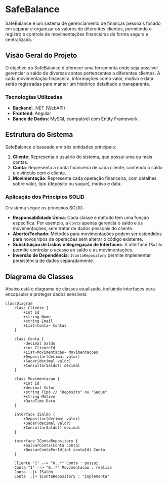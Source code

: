 # SafeBalance

SafeBalance é um sistema de gerenciamento de finanças pessoais focado em separar e organizar os valores de diferentes clientes, permitindo o registro e controle de movimentações financeiras de forma segura e centralizada.

## Visão Geral do Projeto

O objetivo do SafeBalance é oferecer uma ferramenta onde seja possível gerenciar o saldo de diversas contas pertencentes a diferentes clientes. A cada movimentação financeira, informações como valor, motivo e data serão registradas para manter um histórico detalhado e transparente.

### Tecnologias Utilizadas

- **Backend**: .NET (WebAPI)
- **Frontend**: Angular
- **Banco de Dados**: MySQL compatível com Entity Framework

## Estrutura do Sistema

SafeBalance é baseado em três entidades principais:
1. **Cliente**: Representa o usuário do sistema, que possui uma ou mais contas.
2. **Conta**: Representa a conta financeira de cada cliente, contendo o saldo e o vínculo com o cliente.
3. **Movimentação**: Representa cada operação financeira, com detalhes sobre valor, tipo (depósito ou saque), motivo e data.

### Aplicação dos Princípios SOLID

O sistema segue os princípios SOLID:

- **Responsabilidade Única**: Cada classe e método tem uma função específica. Por exemplo, a `Conta` apenas gerencia o saldo e as movimentações, sem tratar de dados pessoais do cliente.
- **Aberto/Fechado**: Métodos para movimentações podem ser estendidos para novos tipos de operações sem alterar o código existente.
- **Substituição de Liskov e Segregação de Interfaces**: A interface `ISaldo` permite controlar o acesso ao saldo e às movimentações.
- **Inversão de Dependência**: `IContaRepository` permite implementar persistência de dados separadamente.

## Diagrama de Classes

Abaixo está o diagrama de classes atualizado, incluindo interfaces para encapsular e proteger dados sensíveis:

```mermaid
classDiagram
    class Cliente {
        +int Id
        +string Nome
        +string Email
        +List~Conta~ Contas
    }

    class Conta {
        -decimal Saldo
        +int ClienteId
        +List~Movimentacao~ Movimentacoes
        +Depositar(decimal valor)
        +Sacar(decimal valor)
        +ConsultarSaldo() decimal
    }

    class Movimentacao {
        +int Id
        +decimal Valor
        +string Tipo // "Depósito" ou "Saque"
        +string Motivo
        +DateTime Data
    }
    
    interface ISaldo {
        +Depositar(decimal valor)
        +Sacar(decimal valor)
        +ConsultarSaldo() decimal
    }

    interface IContaRepository {
        +SalvarConta(Conta conta)
        +BuscarContaPorId(int contaId) Conta
    }

    Cliente "1" --> "0..*" Conta : possui
    Conta "1" --> "0..*" Movimentacao : realiza
    Conta ..|> ISaldo
    Conta ..|> IContaRepository : "implementa"
